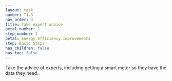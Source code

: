 ```yaml
---
layout: task
number: T1.3
nav_order: 3
title: Take expert advice
petal_number: 1
step_number: 1
petal: Energy Efficiency Improvements
step: Basic Steps
has_children: false
has_toc: false
---
```


Take the advice of experts, including getting a smart meter so they have the data they need.. 
